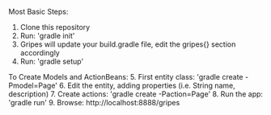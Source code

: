 Most Basic Steps:
  1. Clone this repository
  2. Run: 'gradle init'
  3. Gripes will update your build.gradle file, edit the gripes{} section accordingly
  4. Run: 'gradle setup'

To Create Models and ActionBeans:
  5. First entity class: 'gradle create -Pmodel=Page'
  6. Edit the entity, adding properties (i.e. String name, description)
  7. Create actions: 'gradle create -Paction=Page'
  8. Run the app: 'gradle run'
  9. Browse: http://localhost:8888/gripes